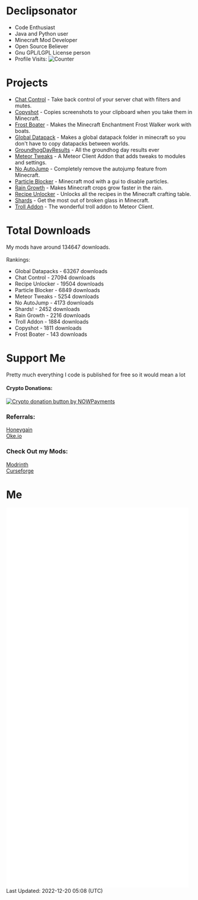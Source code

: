 # Declipsonator
- Code Enthusiast
- Java and Python user
- Minecraft Mod Developer
- Open Source Believer
- Gnu GPL/LGPL License person
- Profile Visits: <img src="https://c.andyhoppe.com/1649759421" style="border:none" alt="Counter"/>
# Projects
- [Chat Control](https://github.com/Declipsonator/Chat-Control) - Take back control of your server chat with filters and mutes.
- [Copyshot](https://github.com/Declipsonator/Copyshot) - Copies screenshots to your clipboard when you take them in Minecraft.
- [Frost Boater](https://github.com/Declipsonator/Frost-Boater) - Makes the Minecraft Enchantment Frost Walker work with boats.
- [Global Datapack](https://github.com/Declipsonator/Global-Datapack) - Makes a global datapack folder in minecraft so you don't have to copy datapacks between worlds.
- [GroundhogDayResults](https://github.com/Declipsonator/GroundhogDayResults) - All the groundhog day results ever
- [Meteor Tweaks](https://github.com/Declipsonator/Meteor-Tweaks) - A Meteor Client Addon that adds tweaks to modules and settings.
- [No AutoJump](https://github.com/Declipsonator/No-AutoJump) - Completely remove the autojump feature from Minecraft.
- [Particle Blocker](https://github.com/Declipsonator/Particle-Blocker) - Minecraft mod with a gui to disable particles.
- [Rain Growth](https://github.com/Declipsonator/Rain-Growth) - Makes Minecraft crops grow faster in the rain.
- [Recipe Unlocker](https://github.com/Declipsonator/Recipe-Unlocker) - Unlocks all the recipes in the Minecraft crafting table.
- [Shards](https://github.com/Declipsonator/Shards) - Get the most out of broken glass in Minecraft.
- [Troll Addon](https://github.com/Declipsonator/Troll-Addon) - The wonderful troll addon to Meteor Client.


# Total Downloads
My mods have around 134647 downloads. \
\
Rankings:
- Global Datapacks - 63267 downloads  
- Chat Control - 27094 downloads  
- Recipe Unlocker - 19504 downloads  
- Particle Blocker - 6849 downloads  
- Meteor Tweaks - 5254 downloads  
- No AutoJump - 4173 downloads  
- Shards! - 2452 downloads  
- Rain Growth - 2216 downloads  
- Troll Addon - 1884 downloads  
- Copyshot - 1811 downloads  
- Frost Boater - 143 downloads  


# Support Me
Pretty much everything I code is published for free so it would mean a lot
#### Crypto Donations:
<a href="https://nowpayments.io/donation?api_key=BB09K8J-KVRMFN9-NXNBC94-1SXPDD8" target="_blank">
 <img src="https://nowpayments.io/images/embeds/donation-button-black.svg" alt="Crypto donation button by NOWPayments">
</a>

### Referrals:
[Honeygain](https://r.honeygain.me/JH185B5145)\
[Oke.io](https://oke.io/ref/declips)

### Check Out my Mods:
[Modrinth](https://oke.io/CIcWSn5)\
[Curseforge](https://oke.io/j87up)

# Me
<img align="center" src="/github-metrics.svg" alt="Metrics">
Last Updated: 2022-12-20 05:08 (UTC)
